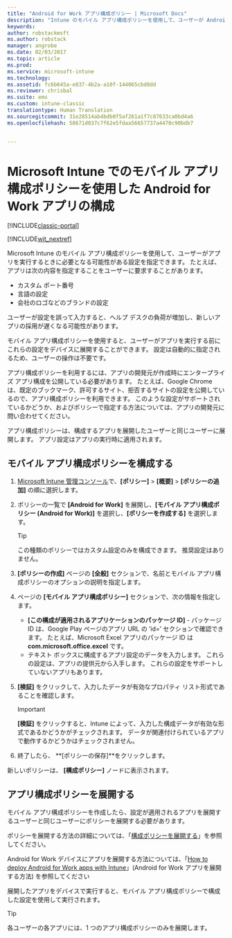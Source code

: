 ```yaml
---
title: "Android for Work アプリ構成ポリシー | Microsoft Docs"
description: "Intune のモバイル アプリ構成ポリシーを使用して、ユーザーが Android for Work アプリを実行するときに必要となる可能性がある設定を指定できます。"
keywords: 
author: robstackmsft
ms.author: robstack
manager: angrobe
ms.date: 02/03/2017
ms.topic: article
ms.prod: 
ms.service: microsoft-intune
ms.technology: 
ms.assetid: fc6b645a-e837-4b2a-a10f-144065cbd8dd
ms.reviewer: chrisbal
ms.suite: ems
ms.custom: intune-classic
translationtype: Human Translation
ms.sourcegitcommit: 31e28514ab4bdb0f5af261a1f7c87633ca0bd4a6
ms.openlocfilehash: 58671d037c7f62e5fdaa56657737a4470c90bdb7


---
```


# <a name="configure-android-for-work-apps-with-mobile-app-configuration-policies-in-microsoft-intune"></a>Microsoft Intune でのモバイル アプリ構成ポリシーを使用した Android for Work アプリの構成

[!INCLUDE[classic-portal](../includes/classic-portal.md)]

[!INCLUDE[wit_nextref](../includes/afw_rollout_disclaimer.md)]

Microsoft Intune のモバイル アプリ構成ポリシーを使用して、ユーザーがアプリを実行するときに必要となる可能性がある設定を指定できます。 たとえば、アプリは次の内容を指定することをユーザーに要求することがあります。

-   カスタム ポート番号
-   言語の設定
-   会社のロゴなどのブランドの設定

ユーザーが設定を誤って入力すると、ヘルプ デスクの負荷が増加し、新しいアプリの採用が遅くなる可能性があります。

モバイル アプリ構成ポリシーを使用すると、ユーザーがアプリを実行する前にこれらの設定をデバイスに展開することができます。 設定は自動的に指定されるため、ユーザーの操作は不要です。

アプリ構成ポリシーを利用するには、アプリの開発元が作成時にエンタープライズ アプリ構成を公開している必要があります。 たとえば、Google Chrome は、既定のブックマーク、許可するサイト、拒否するサイトの設定を公開しているので、アプリ構成ポリシーを利用できます。 このような設定がサポートされているかどうか、およびポリシーで指定する方法については、アプリの開発元に問い合わせてください。

アプリ構成ポリシーは、構成するアプリを展開したユーザーと同じユーザーに展開します。 アプリ設定はアプリの実行時に適用されます。

## <a name="configure-a-mobile-app-configuration-policy"></a>モバイル アプリ構成ポリシーを構成する

1.  [Microsoft Intune 管理コンソール](https://manage.microsoft.com)で、**[ポリシー]** &gt; **[概要]** &gt; **[ポリシーの追加]** の順に選択します。

2.  ポリシーの一覧で **[Android for Work]** を展開し、**[モバイル アプリ構成ポリシー (Android for Work)]** を選択し、**[ポリシーを作成する]** を選択します。

    > [!TIP]
    > この種類のポリシーではカスタム設定のみを構成できます。 推奨設定はありません。

3.  **[ポリシーの作成]** ページの **[全般]** セクションで、名前とモバイル アプリ構成ポリシーのオプションの説明を指定します。

4. ページの **[モバイル アプリ構成ポリシー]** セクションで、次の情報を指定します。
    - **[この構成が適用されるアプリケーションのパッケージ ID]** - パッケージ ID は、Google Play ページのアプリ URL の ’id=’ セクションで確認できます。 たとえば、Microsoft Excel アプリのパッケージ ID は **com.microsoft.office.excel** です。
    - テキスト ボックスに構成するアプリ設定のデータを入力します。 これらの設定は、アプリの提供元から入手します。 これらの設定をサポートしていないアプリもあります。
5.  **[検証]** をクリックして、入力したデータが有効なプロパティ リスト形式であることを確認します。

    > [!IMPORTANT]
    > **[検証]** をクリックすると、Intune によって、入力した構成データが有効な形式であるかどうかがチェックされます。 データが関連付けられているアプリで動作するかどうかはチェックされません。

6.  終了したら、 **[ポリシーの保存]**をクリックします。

新しいポリシーは、 **[構成ポリシー]** ノードに表示されます。


## <a name="deploy-the-app-configuration-policy"></a>アプリ構成ポリシーを展開する
モバイル アプリ構成ポリシーを作成したら、設定が適用されるアプリを展開するユーザーと同じユーザーにポリシーを展開する必要があります。

ポリシーを展開する方法の詳細については、「[構成ポリシーを展開する](/intune/deploy-use/manage-settings-and-features-on-your-devices-with-microsoft-intune-policies#deploy-a-configuration-policy)」を参照してください。

Android for Work デバイスにアプリを展開する方法については、「[How to deploy Android for Work apps with Intune](android-for-work-apps.md)」(Android for Work アプリを展開する方法) を参照してください

展開したアプリをデバイスで実行すると、モバイル アプリ構成ポリシーで構成した設定を使用して実行されます。

> [!TIP]
> 各ユーザーの各アプリには、1 つのアプリ構成ポリシーのみを展開します。



<!--HONumber=Feb17_HO1-->


